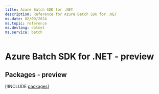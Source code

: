 ```yaml
---
title: Azure Batch SDK for .NET
description: Reference for Azure Batch SDK for .NET
ms.date: 02/09/2024
ms.topic: reference
ms.devlang: dotnet
ms.service: batch
---
```

# Azure Batch SDK for .NET - preview
## Packages - preview
[!INCLUDE [packages](batch-index.md)]